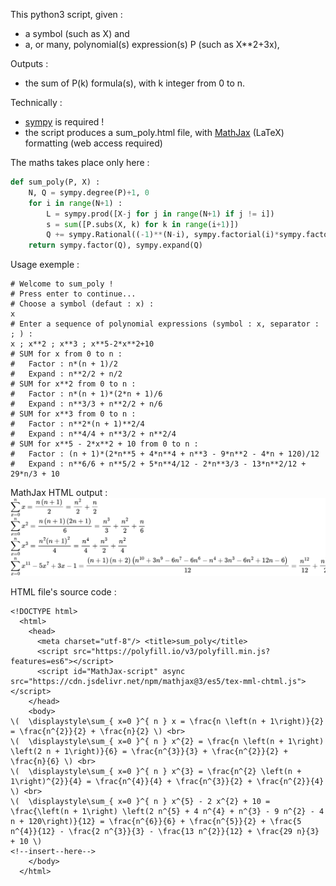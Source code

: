 This python3 script, given : 
 - a symbol (such as X) and 
 - a, or many, polynomial(s) expression(s) P (such as X**2+3x),

Outputs :
 - the sum of P(k) formula(s), with k integer from 0 to n.

Technically :
 - [sympy](https://www.sympy.org) is required !
 - the script produces a sum_poly.html file, 
     with [MathJax](https://github.com/mathjax/MathJax) (LaTeX) formatting (web access required)

The maths takes place only here :
```py
def sum_poly(P, X) :
    N, Q = sympy.degree(P)+1, 0
    for i in range(N+1) :
        L = sympy.prod([X-j for j in range(N+1) if j != i])
        s = sum([P.subs(X, k) for k in range(i+1)])
        Q += sympy.Rational((-1)**(N-i), sympy.factorial(i)*sympy.factorial(N-i)) * s * L
    return sympy.factor(Q), sympy.expand(Q)
```

Usage exemple :
```
# Welcome to sum_poly !
# Press enter to continue...
# Choose a symbol (defaut : x) :
x
# Enter a sequence of polynomial expressions (symbol : x, separator : ; ) :
x ; x**2 ; x**3 ; x**5-2*x**2+10           
# SUM for x from 0 to n : 
#   Factor : n*(n + 1)/2
#   Expand : n**2/2 + n/2
# SUM for x**2 from 0 to n : 
#   Factor : n*(n + 1)*(2*n + 1)/6
#   Expand : n**3/3 + n**2/2 + n/6
# SUM for x**3 from 0 to n : 
#   Factor : n**2*(n + 1)**2/4
#   Expand : n**4/4 + n**3/2 + n**2/4
# SUM for x**5 - 2*x**2 + 10 from 0 to n : 
#   Factor : (n + 1)*(2*n**5 + 4*n**4 + n**3 - 9*n**2 - 4*n + 120)/12
#   Expand : n**6/6 + n**5/2 + 5*n**4/12 - 2*n**3/3 - 13*n**2/12 + 29*n/3 + 10
```

MathJax HTML output :
![MathJax output exemple](sum_poly_exemple.png)


HTML file's source code :
```
<!DOCTYPE html>
  <html>
    <head>
      <meta charset="utf-8"/> <title>sum_poly</title>
      <script src="https://polyfill.io/v3/polyfill.min.js?features=es6"></script>
      <script id="MathJax-script" async src="https://cdn.jsdelivr.net/npm/mathjax@3/es5/tex-mml-chtml.js"></script>
    </head>
    <body>
\(  \displaystyle\sum_{ x=0 }^{ n } x = \frac{n \left(n + 1\right)}{2} = \frac{n^{2}}{2} + \frac{n}{2} \) <br>
\(  \displaystyle\sum_{ x=0 }^{ n } x^{2} = \frac{n \left(n + 1\right) \left(2 n + 1\right)}{6} = \frac{n^{3}}{3} + \frac{n^{2}}{2} + \frac{n}{6} \) <br>
\(  \displaystyle\sum_{ x=0 }^{ n } x^{3} = \frac{n^{2} \left(n + 1\right)^{2}}{4} = \frac{n^{4}}{4} + \frac{n^{3}}{2} + \frac{n^{2}}{4} \) <br>
\(  \displaystyle\sum_{ x=0 }^{ n } x^{5} - 2 x^{2} + 10 = \frac{\left(n + 1\right) \left(2 n^{5} + 4 n^{4} + n^{3} - 9 n^{2} - 4 n + 120\right)}{12} = \frac{n^{6}}{6} + \frac{n^{5}}{2} + \frac{5 n^{4}}{12} - \frac{2 n^{3}}{3} - \frac{13 n^{2}}{12} + \frac{29 n}{3} + 10 \)
<!--insert--here-->
    </body>
  </html>
```

